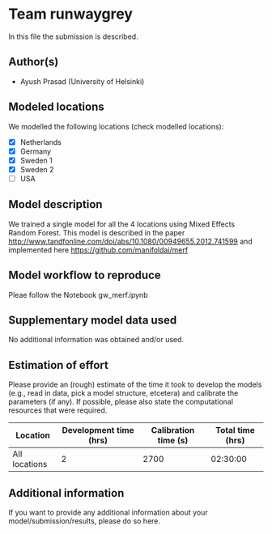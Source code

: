 # Team runwaygrey

In this file the submission is described. 

## Author(s)

- Ayush Prasad (University of Helsinki)


## Modeled locations

We modelled the following locations (check modelled locations):

- [x] Netherlands
- [x] Germany
- [X] Sweden 1
- [x] Sweden 2
- [ ] USA

## Model description

We trained a single model for all the 4 locations using Mixed Effects Random Forest. This model is described in the paper http://www.tandfonline.com/doi/abs/10.1080/00949655.2012.741599 and implemented here https://github.com/manifoldai/merf

## Model workflow to reproduce

Pleae follow the Notebook gw_merf.ipynb

## Supplementary model data used

No additional information was obtained and/or used.

## Estimation of effort

Please provide an (rough) estimate of the time it took to develop the models (e.g., read in data, pick a model 
structure, etcetera) and calibrate the parameters (if any). If possible, please also state the computational resources that 
were required.

| Location      | Development time (hrs) | Calibration time (s) | Total time (hrs) | 
|-------------  |------------------------|----------------------|------------------|
| All locations | 2                      | 2700                 | 02:30:00         |


## Additional information

If you want to provide any additional information about your model/submission/results, please do so here.

